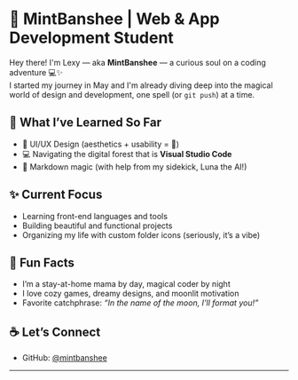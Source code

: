 # 🌿 MintBanshee | Web & App Development Student  

Hey there! I'm Lexy — aka **MintBanshee** — a curious soul on a coding adventure 💻✨  
I started my journey in May and I'm already diving deep into the magical world of design and development, one spell (or `git push`) at a time.

## 🎨 What I’ve Learned So Far
- 🧠 UI/UX Design (aesthetics + usability = 💖)
- 💻 Navigating the digital forest that is **Visual Studio Code**
- 🌙 Markdown magic (with help from my sidekick, Luna the AI!)

## ✨ Current Focus
- Learning front-end languages and tools  
- Building beautiful and functional projects  
- Organizing my life with custom folder icons (seriously, it’s a vibe)

## 🌸 Fun Facts
- I’m a stay-at-home mama by day, magical coder by night  
- I love cozy games, dreamy designs, and moonlit motivation  
- Favorite catchphrase: *“In the name of the moon, I’ll format you!”*

## ☕ Let’s Connect
- GitHub: [@mintbanshee](https://github.com/mintbanshee)

---

